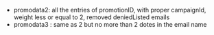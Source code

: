 - promodata2:
 all the entries of promotionID, with proper campaignId, weight less or equal to 2, removed deniedListed emails
 - promodata3 :
 same as 2 but no more than 2 dotes in the email name 